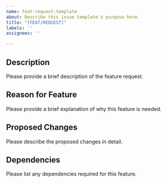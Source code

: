 ```yaml
---
name: feat-request-template
about: Describe this issue template's purpose here.
title: "[FEAT/REQUEST]"
labels: ''
assignees: ''

---
```


## Description

Please provide a brief description of the feature request.

## Reason for Feature

Please provide a brief explanation of why this feature is needed.

## Proposed Changes

Please describe the proposed changes in detail.

## Dependencies

Please list any dependencies required for this feature.
